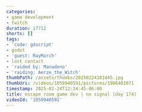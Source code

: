 ```yaml
---
categories:
- game development
- twitch
duration: 17712
shorts: []
tags:
- 'code: gdscript'
- godot
- 'guest: RayMarch'
- lost contact
- 'raided by: Manadono'
- 'raiding: Aerze_the_Witch'
thumbPath: /assets/thumbs/20250224183445.jpg
thumbUri: /videos/1059940591/pictures/1986402071
timestamp: 2025-02-24T12:34:45-06:00
title: escape room game dev | no signal (day 174)
videoId: '1059940591'
---
```

